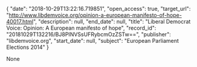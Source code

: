 {
  "date": "2018-10-29T13:22:16.719851", 
  "open_access": true, 
  "target_url": "http://www.libdemvoice.org/opinion-a-european-manifesto-of-hope-40017.html", 
  "description": null, 
  "end_date": null, 
  "title": "Liberal Democrat Voice: Opinion: A European manifesto of hope", 
  "record_id": "20181029T132216/BJ8PINVSsUFRybcmOzZSTw==", 
  "publisher": "libdemvoice.org", 
  "start_date": null, 
  "subject": "European Parliament Elections 2014"
}

None